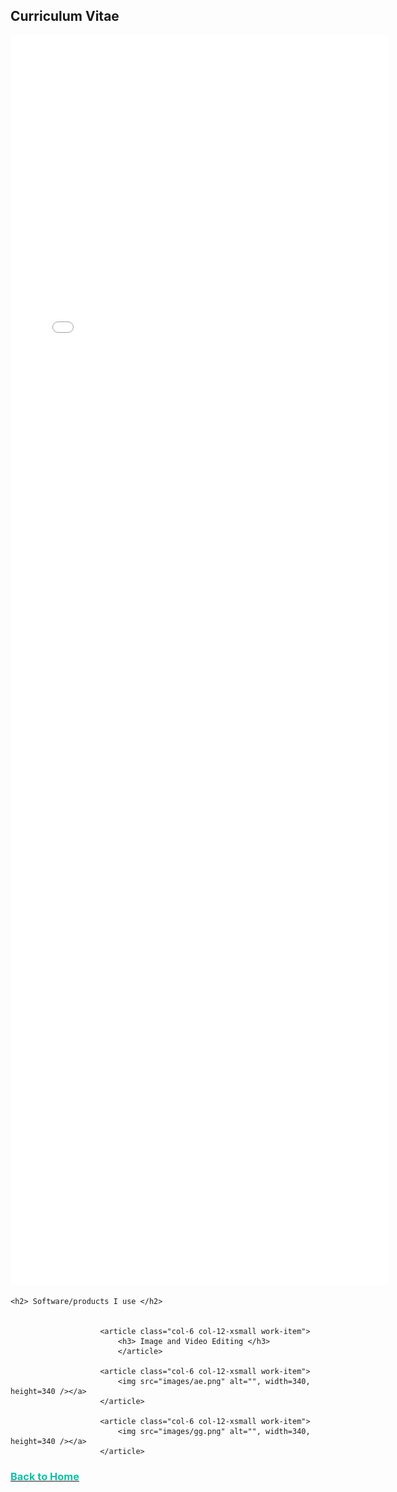 
<html>
	<h2>Curriculum Vitae</h2>
						<div class="row">
							<article class="col-6 col-12-xsmall work-item">
								<embed src="files/Ciarán Dervan CV.pdf" type="application/pdf" width="120%" height="2000px" scrollbar=1/>
								<p></p>
							</article>
             
	<h2> Software/products I use </h2>
							
							
						<article class="col-6 col-12-xsmall work-item">
							<h3> Image and Video Editing </h3>
							</article>
							
						<article class="col-6 col-12-xsmall work-item">
							<img src="images/ae.png" alt="", width=340, height=340 /></a>
						</article>
	
						<article class="col-6 col-12-xsmall work-item">
							<img src="images/gg.png" alt="", width=340, height=340 /></a>
						</article>
						
					
						
		
 <body>
									<a href="https://ciarandervan.github.io"><h3 style="color:rgb(13, 192, 168)">Back to Home</h3></a>
								 </body>
